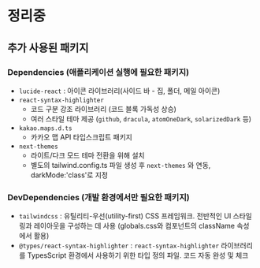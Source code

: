 # 정리중

## 추가 사용된 패키지

### Dependencies (애플리케이션 실행에 필요한 패키지)

- `lucide-react` : 아이콘 라이브러리(사이드 바 - 집, 폴더, 메일 아이콘)
- `react-syntax-highlighter`
  - 코드 구분 강조 라이브러리 (코드 블록 가독성 상승)
  - 여러 스타일 테마 제공 (`github`, `dracula`, `atomOneDark`, `solarizedDark` 등)
- `kakao.maps.d.ts`
  - 카카오 맵 API 타입스크립트 패키지
- `next-themes`
  - 라이트/다크 모드 테마 전환을 위해 설치
  - 별도의 tailwind.config.ts 파일 생성 후 `next-themes` 와 연동, darkMode:'class'로 지정

### DevDependencies (개발 환경에서만 필요한 패키지)

- `tailwindcss` : 유틸리티-우선(utility-first) CSS 프레임워크. 전반적인 UI 스타일링과 레이아웃을 구성하는 데 사용 (globals.css와 컴포넌트의 className 속성에서 활용)
- `@types/react-syntax-highlighter` : `react-syntax-highlighter` 라이브러리를 TypesScript 환경에서 사용하기 위한 타입 정의 파일. 코드 자동 완성 및 체크
